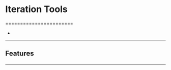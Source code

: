 # Iteration Tools
=======================


- []()
-----------------------------------------------------------------------------------------------------

## Features


### 


-----------------------------------------------------------------------------------------------------